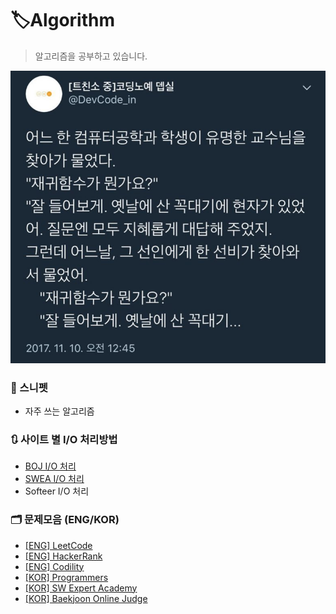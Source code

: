 # 🏷️Algorithm

> 알고리즘을 공부하고 있습니다.

<img src="README.assets/recursive.jpg" alt="recursive"  />


### 📒 스니펫
- 자주 쓰는 알고리즘


### 🔃 사이트 별 I/O 처리방법
- [BOJ I/O 처리](BOJ)
- [SWEA I/O 처리](SWEA)
- Softeer I/O 처리


### 🗂️ 문제모음 (ENG/KOR)
- [[ENG] LeetCode](https://leetcode.com/)
- [[ENG] HackerRank](https://www.hackerrank.com/)
- [[ENG] Codility](https://www.codility.com/)
- [[KOR] Programmers](https://school.programmers.co.kr/)
- [[KOR] SW Expert Academy](https://swexpertacademy.com/)
- [[KOR] Baekjoon Online Judge](https://www.acmicpc.net/)
